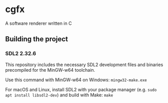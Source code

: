# cgfx

A software renderer written in C

## Building the project

### SDL2 2.32.6

This repository includes the necessary SDL2 development files and binaries
precompiled for the MinGW-w64 toolchain.

Use this command with MinGW-w64 on Windows:
`mingw32-make.exe`

For macOS and Linux, install SDL2 with your package manager (e.g. `sudo apt install libsdl2-dev`) and build with Make:
`make`
